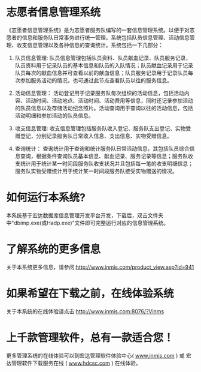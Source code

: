# 志愿者信息管理系统

《志愿者信息管理系统》是为志愿者服务队编写的一套信息管理系统。以便于对志愿者的信息和服务队日常事务进行统一管理。系统包括队员信息管理、活动信息管理、收支信息管理以及各种信息的查询统计。系统包括一下几部分：

1. 队员信息管理: 队员信息管理包括队员资料、队员献血记录、队员服务记录，队员资料用于记录队员的基本信息和队员的入队情况；队员献血记录用于记录队员每次的献血信息并可查看以前的献血信息；队员服务记录用于记录队员每次参加服务活动的情况，也可通过此节点查看队员以往的服务信息。

2. 活动信息管理： 活动登记用于记录服务队每次组织的活动信息，包括活动内容、活动时间、活动地点、活动时间、活动费用等信息，同时还记录参加活动的队员信息以及存储活动纪念照片。活动查询用于查询以往的活动信息，包括活动明细和参加活动的队员信息。

3. 收支信息管理: 收支信息管理包括服务队收入登记、服务队支出登记、实物受赠登记，分别记录服务队日常收入信息、支出信息、实物受赠信息。

4. 查询统计： 查询统计用于查询和统计服务队日常活动信息，其包括队员综合信息查询，根据条件查询队员基本信息、献血记录、服务记录等信息；服务队收支统计用于统计某一时间段服务队收支状况并且包括每一笔的收支明细信息；服务队实物受赠统计用于统计某一时间段服务队接受实物赠送的情况。

# 如何运行本系统?

本系统基于宏达数据库信息管理开发平台开发，下载后，双击文件夹中"dbimp.exe(或Hadp.exe)"文件即可完整运行对应的信息管理系统。

# 了解系统的更多信息

关于本系统更多信息，请参阅:http://www.inmis.com/product_view.asp?id=941

# 如果希望在下载之前，在线体验系统

关于本系统的在线体验请点击:http://www.inmis.com:8076/?Vinms

# 上千款管理软件，总有一款适合您！

更多管理系统的在线体验可以到宏达管理软件体验中心( www.inmis.com ) 或 宏达管理软件下载服务在线 ( www.hdcsc.com ) 在线体验。

